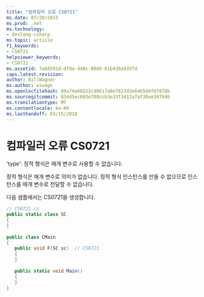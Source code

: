 ```yaml
---
title: "컴파일러 오류 CS0721"
ms.date: 07/20/2015
ms.prod: .net
ms.technology:
- devlang-csharp
ms.topic: article
f1_keywords:
- CS0721
helpviewer_keywords:
- CS0721
ms.assetid: 7ab8591d-df8a-440c-80d6-61b438a935fd
caps.latest.revision: 
author: BillWagner
ms.author: wiwagn
ms.openlocfilehash: 89a74e68522cd0617a0e7627d3e8465d4f0f878b
ms.sourcegitcommit: 83dd5ec003e788ccb3e33f3412a7af39ae347646
ms.translationtype: MT
ms.contentlocale: ko-KR
ms.lasthandoff: 03/15/2018
---
```

# <a name="compiler-error-cs0721"></a>컴파일러 오류 CS0721
'type': 정적 형식은 매개 변수로 사용할 수 없습니다.  
  
 정적 형식은 매개 변수로 의미가 없습니다. 정적 형식 인스턴스를 만들 수 없으므로 인스턴스를 매개 변수로 전달할 수 없습니다.  
  
 다음 샘플에서는 CS0721을 생성합니다.  
  
```csharp  
// CS0721.cs  
public static class SC  
{  
}  
  
public class CMain  
{  
   public void F(SC sc)  // CS0721  
   {  
   }  
  
   public static void Main()  
   {  
   }  
}  
```
